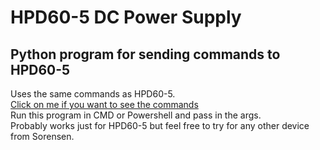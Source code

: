 # HPD60-5 DC Power Supply
## Python program for sending commands to HPD60-5
Uses the same commands as HPD60-5.<br>
[Click on me if you want to see the commands](https://xdevs.com/doc/SORENSEN/Sorensen%20HPD-XTS_%20M9%28GPIB%29_Manual_TM-9BGP-6HSN_Rev2_1.pdf "Chapter 3.4")<br>
Run this program in CMD or Powershell and pass in the args.<br>
Probably works just for HPD60-5 but feel free to try for any other device from Sorensen.<br>
